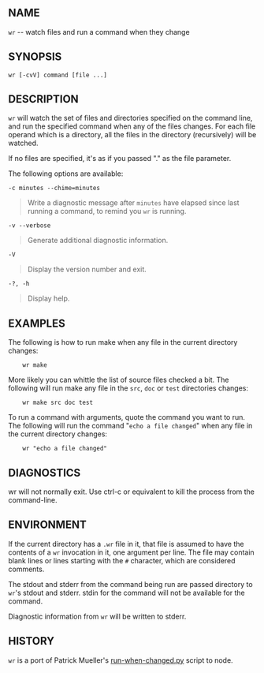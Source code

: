 <!--
# Copyright (c) 2012 Patrick Mueller
#
# Licensed under the Apache License, Version 2.0 (the "License");
# you may not use this file except in compliance with the License.
# You may obtain a copy of the License at
#
#     http://www.apache.org/licenses/LICENSE-2.0
#
# Unless required by applicable law or agreed to in writing, software
# distributed under the License is distributed on an "AS IS" BASIS,
# WITHOUT WARRANTIES OR CONDITIONS OF ANY KIND, either express or implied.
# See the License for the specific language governing permissions and
# limitations under the License.
-->

NAME
----

`wr` -- watch files and run a command when they change

SYNOPSIS
--------

    wr [-cvV] command [file ...]

DESCRIPTION
-----------

`wr` will watch the set of files and directories specified on the
command line, and run the specified command when any of the files
changes.  For each file operand which is a directory, all the files
in the directory (recursively)  will be watched.

If no files are specified, it's as if you passed "." as the file parameter.

The following options are available:

`-c minutes --chime=minutes`

> Write a diagnostic message after `minutes` have elapsed since last running
> a command, to remind you `wr` is running.

`-v --verbose`

> Generate additional diagnostic information.

`-V`

> Display the version number and exit.

`-?, -h`

> Display help.

EXAMPLES
--------

The following is how to run make when any file in the current directory
changes:

        wr make

More likely you can whittle the list of source files checked a bit.  The
following will run make any file in the `src`, `doc` or `test` directories
changes:

        wr make src doc test

To run a command with arguments, quote the command you want to run.  The
following will run the command "`echo a file changed`" when any file in the
current directory changes:

        wr "echo a file changed"

DIAGNOSTICS
-----------

wr will not normally exit.   Use ctrl-c or equivalent to kill the process
from the command-line.

ENVIRONMENT
-----------

If the current directory has a `.wr` file in it, that file is assumed
to have the contents of a `wr` invocation in it, one argument per line.
The file may contain blank lines or lines starting with the `#` character,
which are considered comments.

The stdout and stderr from the command being run are passed directory to
`wr`'s stdout and stderr.  stdin for the command will not be available
for the command.

Diagnostic information from `wr` will be written to stderr.

HISTORY
-------

`wr` is a port of Patrick Mueller's [run-when-changed.py](https://gist.github.com/240922)
script to node.

